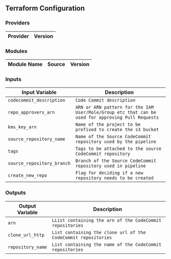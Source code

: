 ## Terraform Configuration

### Providers

| Provider | Version |
|---|---|


### Modules

| Module Name | Source | Version |
|---|---|---|


### Inputs

| Input Variable | Description |
|---|---|
| `codecommit_description` | `Code Commit description` |
| `repo_approvers_arn` | `ARN or ARN pattern for the IAM User/Role/Group etc that can be used for approving Pull Requests` |
| `kms_key_arn` | `Name of the project to be prefixed to create the s3 bucket` |
| `source_repository_name` | `Name of the Source CodeCommit repository used by the pipeline` |
| `tags` | `Tags to be attached to the source CodeCommit repository` |
| `source_repository_branch` | `Branch of the Source CodeCommit repository used in pipeline` |
| `create_new_repo` | `Flag for deciding if a new repository needs to be created` |

### Outputs

| Output Variable | Description |
|---|---|
| `arn` | `LList containing the arn of the CodeCommit repositories` |
| `clone_url_http` | `List containing the clone url of the CodeCommit repositories` |
| `repository_name` | `List containing the name of the CodeCommit repositories` |
